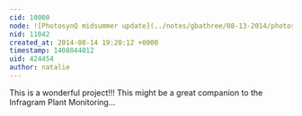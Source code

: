 ```yaml
---
cid: 10000
node: ![PhotosynQ midsummer update](../notes/gbathree/08-13-2014/photosynq-midsummer-update)
nid: 11042
created_at: 2014-08-14 19:20:12 +0000
timestamp: 1408044012
uid: 424454
author: natalie
---
```


This is a wonderful project!!! This might be a great companion to the Infragram Plant Monitoring...